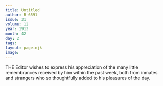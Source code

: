 ```yaml
---
title: Untitled
author: B-6591
issue: 31
volume: 12
year: 1913
month: 42
day: 2
tags:
layout: page.njk
image:
---
```

THE Editor wishes to express his appreciation of the many little remembrances received by him within the past week, both from inmates and strangers who so thoughtfully added to his pleasures of the day. 


